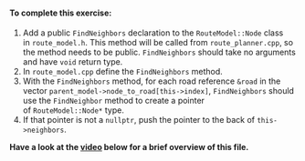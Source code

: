 <h4 id="-to-complete-this-exercise">To complete this exercise:</h4>
<ol>
 	<li>Add a public <code>FindNeighbors</code> declaration to the <code>RouteModel::Node</code> class in <code>route_model.h</code>. This method will be called from <code>route_planner.cpp</code>, so the method needs to be public. <code>FindNeighbors</code> should take no arguments and have <code>void</code> return type.</li>
 	<li>In <code>route_model.cpp</code> define the <code>FindNeighbors</code> method.</li>
 	<li>With the <code>FindNeighbors</code> method, for each road reference <code>&amp;road</code> in the vector <code>parent_model-&gt;node_to_road[this-&gt;index]</code>, <code>FindNeighbors</code> should use the <code>FindNeighbor</code> method to create a pointer of <code>RouteModel::Node*</code> type.</li>
 	<li>If that pointer is not a <code>nullptr</code>, push the pointer to the back of <code>this-&gt;neighbors</code>.</li>
</ol>
</div>
</div>

<strong>Have a look at the [video](https://www.bootcampai.org/courses/c-developer-nanodegree-program/lesson/15-code-write-findneighbors/) below for a brief overview of this file.</strong>